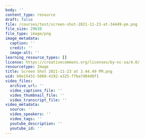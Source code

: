 ```yaml
---
body: ''
content_type: resource
draft: false
file: /courses/test/screen-shot-2021-11-23-at-34449-pm.png
file_size: 29638
file_type: image/png
image_metadata:
  caption: ''
  credit: ''
  image-alt: ''
learning_resource_types: []
license: https://creativecommons.org/licenses/by-nc-sa/4.0/
resourcetype: Image
title: Screen Shot 2021-11-23 at 3.44.49 PM.png
uid: b0e15431-5068-4192-a325-f7ba7d04d0f1
video_files:
  archive_url: ''
  video_captions_file: ''
  video_thumbnail_file: ''
  video_transcript_file: ''
video_metadata:
  source: ''
  video_speakers: ''
  video_tags: ''
  youtube_description: ''
  youtube_id: ''
---
```

